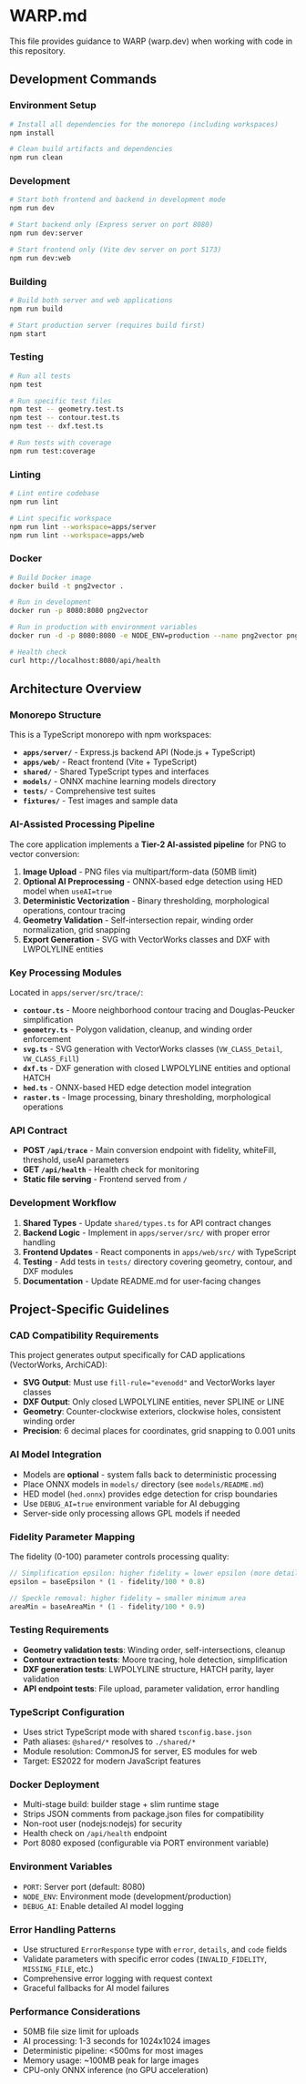 # WARP.md

This file provides guidance to WARP (warp.dev) when working with code in this repository.

## Development Commands

### Environment Setup
```bash
# Install all dependencies for the monorepo (including workspaces)
npm install

# Clean build artifacts and dependencies
npm run clean
```

### Development
```bash
# Start both frontend and backend in development mode
npm run dev

# Start backend only (Express server on port 8080)
npm run dev:server

# Start frontend only (Vite dev server on port 5173)
npm run dev:web
```

### Building
```bash
# Build both server and web applications
npm run build

# Start production server (requires build first)
npm start
```

### Testing
```bash
# Run all tests
npm test

# Run specific test files
npm test -- geometry.test.ts
npm test -- contour.test.ts
npm test -- dxf.test.ts

# Run tests with coverage
npm run test:coverage
```

### Linting
```bash
# Lint entire codebase
npm run lint

# Lint specific workspace
npm run lint --workspace=apps/server
npm run lint --workspace=apps/web
```

### Docker
```bash
# Build Docker image
docker build -t png2vector .

# Run in development
docker run -p 8080:8080 png2vector

# Run in production with environment variables
docker run -d -p 8080:8080 -e NODE_ENV=production --name png2vector png2vector:latest

# Health check
curl http://localhost:8080/api/health
```

## Architecture Overview

### Monorepo Structure
This is a TypeScript monorepo with npm workspaces:

- **`apps/server/`** - Express.js backend API (Node.js + TypeScript)
- **`apps/web/`** - React frontend (Vite + TypeScript)
- **`shared/`** - Shared TypeScript types and interfaces
- **`models/`** - ONNX machine learning models directory
- **`tests/`** - Comprehensive test suites
- **`fixtures/`** - Test images and sample data

### AI-Assisted Processing Pipeline
The core application implements a **Tier-2 AI-assisted pipeline** for PNG to vector conversion:

1. **Image Upload** - PNG files via multipart/form-data (50MB limit)
2. **Optional AI Preprocessing** - ONNX-based edge detection using HED model when `useAI=true`
3. **Deterministic Vectorization** - Binary thresholding, morphological operations, contour tracing
4. **Geometry Validation** - Self-intersection repair, winding order normalization, grid snapping
5. **Export Generation** - SVG with VectorWorks classes and DXF with LWPOLYLINE entities

### Key Processing Modules
Located in `apps/server/src/trace/`:

- **`contour.ts`** - Moore neighborhood contour tracing and Douglas-Peucker simplification
- **`geometry.ts`** - Polygon validation, cleanup, and winding order enforcement
- **`svg.ts`** - SVG generation with VectorWorks classes (`VW_CLASS_Detail`, `VW_CLASS_Fill`)
- **`dxf.ts`** - DXF generation with closed LWPOLYLINE entities and optional HATCH
- **`hed.ts`** - ONNX-based HED edge detection model integration
- **`raster.ts`** - Image processing, binary thresholding, morphological operations

### API Contract
- **POST `/api/trace`** - Main conversion endpoint with fidelity, whiteFill, threshold, useAI parameters
- **GET `/api/health`** - Health check for monitoring
- **Static file serving** - Frontend served from `/`

### Development Workflow
1. **Shared Types** - Update `shared/types.ts` for API contract changes
2. **Backend Logic** - Implement in `apps/server/src/` with proper error handling
3. **Frontend Updates** - React components in `apps/web/src/` with TypeScript
4. **Testing** - Add tests in `tests/` directory covering geometry, contour, and DXF modules
5. **Documentation** - Update README.md for user-facing changes

## Project-Specific Guidelines

### CAD Compatibility Requirements
This project generates output specifically for CAD applications (VectorWorks, ArchiCAD):

- **SVG Output**: Must use `fill-rule="evenodd"` and VectorWorks layer classes
- **DXF Output**: Only closed LWPOLYLINE entities, never SPLINE or LINE
- **Geometry**: Counter-clockwise exteriors, clockwise holes, consistent winding order
- **Precision**: 6 decimal places for coordinates, grid snapping to 0.001 units

### AI Model Integration
- Models are **optional** - system falls back to deterministic processing
- Place ONNX models in `models/` directory (see `models/README.md`)
- HED model (`hed.onnx`) provides edge detection for crisp boundaries
- Use `DEBUG_AI=true` environment variable for AI debugging
- Server-side only processing allows GPL models if needed

### Fidelity Parameter Mapping
The fidelity (0-100) parameter controls processing quality:
```typescript
// Simplification epsilon: higher fidelity = lower epsilon (more detail)
epsilon = baseEpsilon * (1 - fidelity/100 * 0.8)

// Speckle removal: higher fidelity = smaller minimum area
areaMin = baseAreaMin * (1 - fidelity/100 * 0.9)
```

### Testing Requirements
- **Geometry validation tests**: Winding order, self-intersections, cleanup
- **Contour extraction tests**: Moore tracing, hole detection, simplification
- **DXF generation tests**: LWPOLYLINE structure, HATCH parity, layer validation
- **API endpoint tests**: File upload, parameter validation, error handling

### TypeScript Configuration
- Uses strict TypeScript mode with shared `tsconfig.base.json`
- Path aliases: `@shared/*` resolves to `./shared/*`
- Module resolution: CommonJS for server, ES modules for web
- Target: ES2022 for modern JavaScript features

### Docker Deployment
- Multi-stage build: builder stage + slim runtime stage
- Strips JSON comments from package.json files for compatibility
- Non-root user (nodejs:nodejs) for security
- Health check on `/api/health` endpoint
- Port 8080 exposed (configurable via PORT environment variable)

### Environment Variables
- `PORT`: Server port (default: 8080)
- `NODE_ENV`: Environment mode (development/production)
- `DEBUG_AI`: Enable detailed AI model logging

### Error Handling Patterns
- Use structured `ErrorResponse` type with `error`, `details`, and `code` fields
- Validate parameters with specific error codes (`INVALID_FIDELITY`, `MISSING_FILE`, etc.)
- Comprehensive error logging with request context
- Graceful fallbacks for AI model failures

### Performance Considerations
- 50MB file size limit for uploads
- AI processing: 1-3 seconds for 1024x1024 images
- Deterministic pipeline: <500ms for most images
- Memory usage: ~100MB peak for large images
- CPU-only ONNX inference (no GPU acceleration)